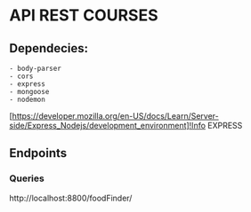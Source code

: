 # API REST COURSES

## Dependecies:
    - body-parser
    - cors
    - express
    - mongoose
    - nodemon


[https://developer.mozilla.org/en-US/docs/Learn/Server-side/Express_Nodejs/development_environment]!Info EXPRESS

## Endpoints

### Queries
http://localhost:8800/foodFinder/

